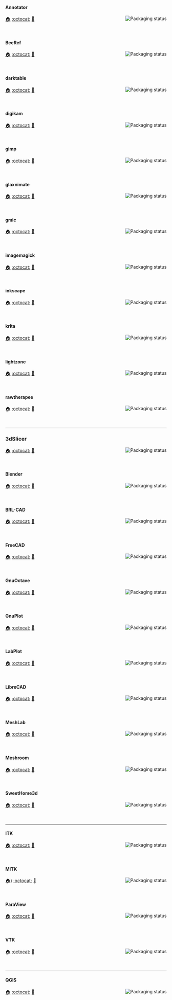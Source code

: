 #### Annotator
<a href="https://repology.org/project/annotator/versions">
    <img src="https://repology.org/badge/vertical-allrepos/annotator.svg?columns=3&header=Annotator&exclude_unsupported=1" alt="Packaging status" align="right">
</a>

[:house:](https://github.com/phase1geo/Annotator) [:octocat:](https://github.com/phase1geo/Annotator) [:bookmark:](https://github.com/phase1geo/Annotator/releases)

<br clear="right"/>

#### BeeRef
<a href="https://repology.org/project/beeref/versions">
    <img src="https://repology.org/badge/vertical-allrepos/beeref.svg?columns=3&header=BeeRef&exclude_unsupported=1" alt="Packaging status" align="right">
</a>

[:house:](https://beeref.org/) [:octocat:](https://github.com/rbreu/beeref) [:bookmark:](https://github.com/rbreu/beeref/blob/main/CHANGELOG.rst)

<br clear="right"/>

#### darktable
<a href="https://repology.org/project/darktable/versions">
    <img src="https://repology.org/badge/vertical-allrepos/darktable.svg?columns=3&header=darktable&exclude_unsupported=1" alt="Packaging status" align="right">
</a>

[:house:](https://darktable.org) [:octocat:](https://github.com/darktable-org/darktable) [:bookmark:](https://github.com/darktable-org/darktable/blob/master/RELEASE_NOTES.md)

<br clear="right"/>

#### digikam
<a href="https://repology.org/project/digikam/versions">
    <img src="https://repology.org/badge/vertical-allrepos/digikam.svg?columns=3&header=digikam&exclude_unsupported=1" alt="Packaging status" align="right">
</a>

[:house:](https://digikam.org/) [:octocat:](https://invent.kde.org/graphics/digikam) [:bookmark:](https://invent.kde.org/graphics/digikam/-/tree/master/project)

<br clear="right"/>

#### gimp
<a href="https://repology.org/project/gimp/versions">
    <img src="https://repology.org/badge/vertical-allrepos/gimp.svg?columns=3&header=gimp&exclude_unsupported=1" alt="Packaging status" align="right">
</a>

[:house:](https://gimp.org) [:octocat:](https://gitlab.gnome.org/GNOME/gimp) [:bookmark:](https://gitlab.gnome.org/GNOME/gimp/-/blob/master/NEWS?ref_type=heads)

<br clear="right"/>

#### glaxnimate
<a href="https://repology.org/project/glaxnimate/versions">
    <img src="https://repology.org/badge/vertical-allrepos/glaxnimate.svg?columns=3&header=glaxnimate&exclude_unsupported=1" alt="Packaging status" align="right">
</a>

[:house:](https://glaxnimate.mattbas.org/) [:octocat:](https://gitlab.com/mattbas/glaxnimate) [:bookmark:](https://gitlab.com/mattbas/glaxnimate/-/releases)

<br clear="right"/>

#### gmic
<a href="https://repology.org/project/gmic/versions">
    <img src="https://repology.org/badge/vertical-allrepos/gmic.svg?columns=3&header=gmic&exclude_unsupported=1" alt="Packaging status" align="right">
</a>

[:house:](https://gmic.eu) [:octocat:](https://github.com/GreycLab/gmic) [:bookmark:](https://discuss.pixls.us/tag/changelog)

<br clear="right"/>

#### imagemagick
<a href="https://repology.org/project/imagemagick/versions">
    <img src="https://repology.org/badge/vertical-allrepos/imagemagick.svg?columns=3&header=imagemagick&exclude_unsupported=1" alt="Packaging status" align="right">
</a>

[:house:](https://imagemagick.org/) [:octocat:](https://github.com/ImageMagick/ImageMagick) [:bookmark:](https://github.com/ImageMagick/Website/blob/main/ChangeLog.md)

<br clear="right"/>

#### inkscape
<a href="https://repology.org/project/inkscape/versions">
    <img src="https://repology.org/badge/vertical-allrepos/inkscape.svg?columns=3&header=inkscape&exclude_unsupported=1" alt="Packaging status" align="right">
</a>

[:house:](https://inkscape.org) [:octocat:](https://gitlab.com/inkscape/inkscape) [:bookmark:](https://gitlab.com/inkscape/inkscape/-/releases)

<br clear="right"/>

#### krita
<a href="https://repology.org/project/krita/versions">
    <img src="https://repology.org/badge/vertical-allrepos/krita.svg?columns=3&header=krita&exclude_unsupported=1" alt="Packaging status" align="right">
</a>

[:house:](https://krita.org) [:octocat:](https://invent.kde.org/graphics/krita) [:bookmark:](https://krita.org/en/release-notes/)

<br clear="right"/>

#### lightzone
<a href="https://repology.org/project/lightzone/versions">
    <img src="https://repology.org/badge/vertical-allrepos/lightzone.svg?columns=3&header=lightzone&exclude_unsupported=1" alt="Packaging status" align="right">
</a>

[:house:](https://github.com/ktgw0316/LightZone) [:octocat:](https://github.com/ktgw0316/LightZone) [:bookmark:](https://github.com/ktgw0316/LightZone/releases/latest)

<br clear="right"/>

#### rawtherapee
<a href="https://repology.org/project/rawtherapee/versions">
    <img src="https://repology.org/badge/vertical-allrepos/rawtherapee.svg?columns=3&header=rawtherapee&exclude_unsupported=1" alt="Packaging status" align="right">
</a>

[:house:](https://rawtherapee.com) [:octocat:](https://github.com/Beep6581/RawTherapee) [:bookmark:](https://github.com/Beep6581/RawTherapee/blob/dev/RELEASE_NOTES.txt)

<br clear="right"/>

----

### 3dSlicer
<a href="https://repology.org/project/3dslicer/versions">
    <img src="https://repology.org/badge/vertical-allrepos/3dslicer.svg?columns=3&header=3Dslicer&exclude_unsupported=1" alt="Packaging status" align="right">
</a>

[:house:](https://www.slicer.org/) [:octocat:](https://github.com/Slicer/Slicer/) [:bookmark:](https://discourse.slicer.org/c/announcements/7)

<br clear="right"/>


#### Blender
<a href="https://repology.org/project/blender/versions">
    <img src="https://repology.org/badge/vertical-allrepos/blender.svg?columns=3&header=Blender&exclude_unsupported=1" alt="Packaging status" align="right">
</a>

[:house:](https://blender.org) [:octocat:](https://projects.blender.org/blender/blender) [:bookmark:](https://www.blender.org/download/releases/)

<br clear="right"/>

#### BRL-CAD
<a href="https://repology.org/project/brlcad/versions">
    <img src="https://repology.org/badge/vertical-allrepos/brlcad.svg?columns=3&header=BRL-CAD&exclude_unsupported=1" alt="Packaging status" align="right">
</a>

[:house:](https://brlcad.org) [:octocat:](https://github.com/BRL-CAD/brlcad) [:bookmark:](https://github.com/BRL-CAD/brlcad/blob/main/NEWS)

<br clear="right"/>

#### FreeCAD
<a href="https://repology.org/project/freecad/versions">
    <img src="https://repology.org/badge/vertical-allrepos/freecad.svg?columns=3&header=FreeCAD&exclude_unsupported=1" alt="Packaging status" align="right">
</a>

[:house:](https://freecad.org) [:octocat:](https://github.com/FreeCAD/FreeCAD) [:bookmark:](https://github.com/FreeCAD/FreeCAD/commits/main)

<br clear="right"/>

#### GnuOctave
<a href="https://repology.org/project/octave/versions">
    <img src="https://repology.org/badge/vertical-allrepos/octave.svg?columns=3&header=GnuOctave&exclude_unsupported=1" alt="Packaging status" align="right">
</a>

[:house:](https://octave.org/) [:octocat:](https://hg.octave.org/octave/file/tip/) [:bookmark:](https://octave.org/news.html)

<br clear="right"/>


#### GnuPlot
<a href="https://repology.org/project/gnuplot/versions">
    <img src="https://repology.org/badge/vertical-allrepos/gnuplot.svg?columns=3&header=Gnuplot&exclude_unsupported=1" alt="Packaging status" align="right">
</a>

[:house:](http://www.gnuplot.info/) [:octocat:](https://sourceforge.net/p/gnuplot/gnuplot-main/ci/master/tree/) [:bookmark:](https://sourceforge.net/p/gnuplot/gnuplot-main/ci/master/tree/NEWS)

<br clear="right"/>


#### LabPlot
<a href="https://repology.org/project/labplot/versions">
    <img src="https://repology.org/badge/vertical-allrepos/labplot.svg?columns=3&header=LabPlot&exclude_unsupported=1" alt="Packaging status" align="right">
</a>

[:house:](https://labplot.kde.org/) [:octocat:](https://invent.kde.org/education/labplot) [:bookmark:](https://invent.kde.org/education/labplot/-/blob/master/ChangeLog)

<br clear="right"/>

#### LibreCAD
<a href="https://repology.org/project/librecad/versions">
    <img src="https://repology.org/badge/vertical-allrepos/librecad.svg?columns=3&header=LibreCAD&exclude_unsupported=1" alt="Packaging status" align="right">
</a>

[:house:](https://librecad.org/) [:octocat:](https://github.com/LibreCAD/LibreCAD/) [:bookmark:](https://github.com/LibreCAD/LibreCAD/blob/master/CHANGELOG.md)

<br clear="right"/>

#### MeshLab
<a href="https://repology.org/project/meshlab/versions">
    <img src="https://repology.org/badge/vertical-allrepos/meshlab.svg?columns=3&header=MeshLab&exclude_unsupported=1" alt="Packaging status" align="right">
</a>

[:house:](https://www.meshlab.net/) [:octocat:](https://github.com/cnr-isti-vclab/meshlab) [:bookmark:](https://github.com/cnr-isti-vclab/meshlab/releases)

<br clear="right"/>

#### Meshroom
<a href="https://repology.org/project/meshroom/versions">
    <img src="https://repology.org/badge/vertical-allrepos/meshroom.svg?columns=3&header=Meshroom&exclude_unsupported=1" alt="Packaging status" align="right">
</a>

[:house:](http://alicevision.org/) [:octocat:](https://github.com/alicevision/Meshroom) [:bookmark:](https://github.com/alicevision/Meshroom/blob/develop/CHANGES.md)

<br clear="right"/>

#### SweetHome3d
<a href="https://repology.org/project/sweethome3d/versions">
    <img src="https://repology.org/badge/vertical-allrepos/sweethome3d.svg?columns=3&header=SweetHome3d&exclude_unsupported=1" alt="Packaging status" align="right">
</a>

[:house:](https://sweethome3d.com/) [:octocat:](https://sourceforge.net/p/sweethome3d/code/HEAD/tree/trunk/) [:bookmark:](https://www.sweethome3d.com/history.jsp)

<br clear="right"/>

----

#### ITK
<a href="https://repology.org/project/insighttoolkit/versions">
    <img src="https://repology.org/badge/vertical-allrepos/insighttoolkit.svg?columns=3&header=ITK&exclude_unsupported=1" alt="Packaging status" align="right">
</a>

[:house:](https://itk.org/) [:octocat:](https://github.com/InsightSoftwareConsortium/ITK) [:bookmark:](https://github.com/InsightSoftwareConsortium/ITK/releases)

<br clear="right"/>

#### MITK
<a href="https://repology.org/project/mitk/versions">
    <img src="https://repology.org/badge/vertical-allrepos/mitk.svg?columns=3&header=MITK&exclude_unsupported=1" alt="Packaging status" align="right">
</a>

[:house:](https://www.mitk.org/)) [:octocat:](https://github.com/MITK/MITK) [:bookmark:](https://github.com/MITK/MITK/releases)

<br clear="right"/>

#### ParaView
<a href="https://repology.org/project/paraview/versions">
    <img src="https://repology.org/badge/vertical-allrepos/paraview.svg?columns=3&header=ParaView&exclude_unsupported=1" alt="Packaging status" align="right">
</a>

[:house:](https://www.paraview.org/) [:octocat:](https://gitlab.kitware.com/paraview/paraview) [:bookmark:](https://www.kitware.com/tag/release-notes/)

<br clear="right"/>

#### VTK
<a href="https://repology.org/project/vtk/versions">
    <img src="https://repology.org/badge/vertical-allrepos/vtk.svg?columns=3&header=VTK&exclude_unsupported=1" alt="Packaging status" align="right">
</a>

[:house:](https://vtk.org/) [:octocat:](https://gitlab.kitware.com/vtk/vtk) [:bookmark:](https://gitlab.kitware.com/vtk/vtk/-/tags)

<br clear="right"/>

----

#### QGIS
<a href="https://repology.org/project/qgis/versions">
    <img src="https://repology.org/badge/vertical-allrepos/qgis.svg?columns=3&header=QGIS&exclude_unsupported=1" alt="Packaging status" align="right">
</a>

[:house:](https://qgis.org/) [:octocat:](https://github.com/qgis/QGIS) [:bookmark:](https://github.com/qgis/QGIS/releases)

<br clear="right"/>
